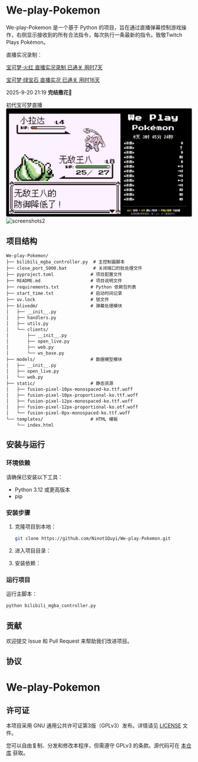 # We-play-Pokemon


We-play-Pokemon 是一个基于 Python 的项目，旨在通过直播弹幕控制游戏操作，右侧显示接收到的所有合法指令，每次执行一条最新的指令。致敬Twitch Plays Pokémon。

直播实况录制：

[宝可梦·火红 直播实况录制 已通关 用时7天](https://www.bilibili.com/video/BV1DWeyz5E6J/?vd_source=ca16a8b17de72af914e0d643f6cc97e6)

[宝可梦·绿宝石 直播实况  已通关 用时16天](https://www.bilibili.com/video/BV1DWeyz5E6J/?vd_source=ca16a8b17de72af914e0d643f6cc97e6)

2025-9-20 21:19
**完结撒花🎉**

初代宝可梦直播
![screenshots1](screenshots/screenshots1.jpg)
![screenshots2](screenshots/screenshots2.png)
## 项目结构

```
We-play-Pokemon/
├── bilibili_mgba_controller.py  # 主控制器脚本
├── close_port_5000.bat          # 关闭端口的批处理文件
├── pyproject.toml              # 项目配置文件
├── README.md                   # 项目说明文件
├── requirements.txt            # Python 依赖包列表
├── start_time.txt              # 启动时间记录
├── uv.lock                     # 锁文件
├── blivedm/                    # 弹幕处理模块
│   ├── __init__.py
│   ├── handlers.py
│   ├── utils.py
│   └── clients/
│       ├── __init__.py
│       ├── open_live.py
│       ├── web.py
│       └── ws_base.py
├── models/                     # 数据模型模块
│   ├── __init__.py
│   ├── open_live.py
│   └── web.py
├── static/                     # 静态资源
│   ├── fusion-pixel-10px-monospaced-ko.ttf.woff
│   ├── fusion-pixel-10px-proportional-ko.ttf.woff
│   ├── fusion-pixel-12px-monospaced-ko.ttf.woff
│   ├── fusion-pixel-12px-proportional-ko.otf.woff
│   └── fusion-pixel-8px-monospaced-ko.ttf.woff
└── templates/                  # HTML 模板
    └── index.html
```

## 安装与运行

### 环境依赖

请确保已安装以下工具：
- Python 3.12 或更高版本
- pip

### 安装步骤

1. 克隆项目到本地：
   ```bash
   git clone https://github.com/Ninot1Quyi/We-play-Pokemon.git
   ```

2. 进入项目目录：

3. 安装依赖：


### 运行项目

运行主脚本：
```bash
python bilibili_mgba_controller.py
```

## 贡献

欢迎提交 Issue 和 Pull Request 来帮助我们改进项目。

## 协议
# We-play-Pokemon

## 许可证
本项目采用 GNU 通用公共许可证第3版（GPLv3）发布。详情请见 [LICENSE](LICENSE) 文件。

您可以自由复制、分发和修改本程序，但需遵守 GPLv3 的条款。源代码可在 [本仓库](https://github.com/Ninot1Quyi/We-play-Pokemon) 获取。

